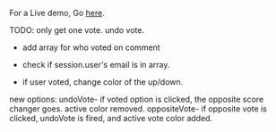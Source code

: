 For a Live demo, Go <a href="https://robo-blog.vercel.app/" target="_blank">here</a>.

TODO:
only get one vote. undo vote.

- add array for who voted on comment

- check if session.user's email is in array.

- if user voted, change color of the up/down.

new options:
undoVote- if voted option is clicked, the opposite score changer goes. active color removed.
oppositeVote- if opposite vote is clicked, undoVote is fired, and active vote color added.

